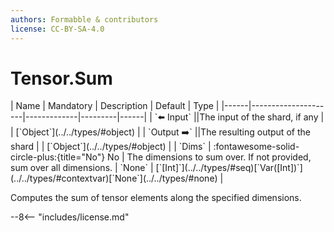 ```yaml
---
authors: Formabble & contributors
license: CC-BY-SA-4.0
---
```



# Tensor.Sum

<div class="sh-parameters" markdown="1">
| Name | Mandatory | Description | Default | Type |
|------|---------------------|-------------|---------|------|
| `⬅️ Input` ||The input of the shard, if any | | [`Object`](../../types/#object) |
| `Output ➡️` ||The resulting output of the shard | | [`Object`](../../types/#object) |
| `Dims` | :fontawesome-solid-circle-plus:{title="No"} No  | The dimensions to sum over. If not provided, sum over all dimensions. | `None` | [`[Int]`](../../types/#seq)[`Var([Int])`](../../types/#contextvar)[`None`](../../types/#none) |

</div>

Computes the sum of tensor elements along the specified dimensions.

--8<-- "includes/license.md"

